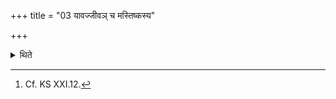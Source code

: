 +++
title = "03 यावज्जीवञ् च मस्तिष्कस्य"

+++

<details><summary>थिते</summary>

3. And for the whole life he should not eat brain and should not run in rain.[^2]  

[^1]: No support from any Brāhmaṇa-text.  

[^2]: Cf. KS XXI.12.  
</details>
